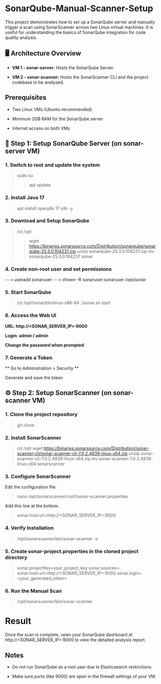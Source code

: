 # SonarQube-Manual-Scanner-Setup

This project demonstrates how to set up a SonarQube server and manually trigger a scan using SonarScanner across two Linux virtual machines. It is useful for understanding the basics of SonarQube integration for code quality analysis.

## 🖥️ Architecture Overview

- **VM 1 - sonar-server:** Hosts the SonarQube Server.

- **VM 2 - sonar-scanner:** Hosts the SonarScanner CLI and the project codebase to be analyzed.

## Prerequisites

- Two Linux VMs (Ubuntu recommended)

- Minimum 2GB RAM for the SonarQube server

- Internet access on both VMs

## 🔧 Step 1: Setup SonarQube Server (on sonar-server VM)

### 1. Switch to root and update the system

> sudo su
>> apt update

### 2. Install Java 17

> apt install openjdk-17-jdk -y

### 3. Download and Setup SonarQube

 > cd /opt
 >> wget https://binaries.sonarsource.com/Distribution/sonarqube/sonarqube-25.3.0.104237.zip
 >> unzip sonarqube-25.3.0.104237.zip
 >> mv sonarqube-25.3.0.104237 sonar

### 4. Create non-root user and set permissions

-- > useradd sonaruser
-- > chown -R sonaruser:sonaruser /opt/sonar

### 5. Start SonarQube

> cd /opt/sonar/bin/linux-x86-64
> ./sonar.sh start

### 6. Access the Web UI

**URL: http://<SONAR_SERVER_IP>:9000**

**Login: admin / admin**

**Change the password when prompted**

### 7. Generate a Token

** Go to Administration > Security **

Generate and save the token

## ⚙️ Step 2: Setup SonarScanner (on sonar-scanner VM)

### 1. Clone the project repository

> git clone <your-project-repo-url>

### 2. Install SonarScanner

> cd /opt
> wget https://binaries.sonarsource.com/Distribution/sonar-scanner-cli/sonar-scanner-cli-7.0.2.4839-linux-x64.zip
> unzip sonar-scanner-cli-7.0.2.4839-linux-x64.zip
> mv sonar-scanner-7.0.2.4839-linux-x64 sonarscanner

### 3. Configure SonarScanner

Edit the configuration file:

> nano /opt/sonarscanner/conf/sonar-scanner.properties

Add this line at the bottom:

> sonar.host.url=http://<SONAR_SERVER_IP>:9000

### 4. Verify Installation

> /opt/sonarscanner/bin/sonar-scanner -v

### 5. Create sonar-project.properties in the cloned project directory

> sonar.projectKey=your_project_key
> sonar.sources=.
> sonar.host.url=http://<SONAR_SERVER_IP>:9000
> sonar.login=<your_generated_token>

### 6. Run the Manual Scan

> /opt/sonarscanner/bin/sonar-scanner

# Result

Once the scan is complete, open your SonarQube dashboard at http://<SONAR_SERVER_IP>:9000 to view the detailed analysis report.

## Notes

- Do not run SonarQube as a root user due to Elasticsearch restrictions.

- Make sure ports (like 9000) are open in the firewall settings of your VM.


